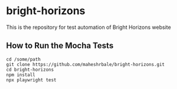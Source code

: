# bright-horizons

This is the repository for test automation of Bright Horizons website

## How to Run the Mocha Tests

```
cd /some/path
git clone https://github.com/maheshrbale/bright-horizons.git
cd bright-horizons
npm install
npx playwright test
```
